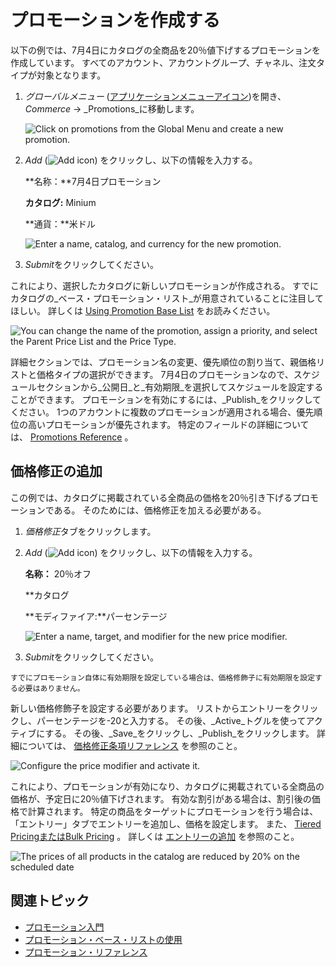 # プロモーションを作成する

以下の例では、7月4日にカタログの全商品を20％値下げするプロモーションを作成しています。 すべてのアカウント、アカウントグループ、チャネル、注文タイプが対象となります。

1. *グローバルメニュー* ([アプリケーションメニューアイコン](../../images/icon-applications-menu.png))を開き、_Commerce_ &rarr; _Promotions_に移動します。

   ![Click on promotions from the Global Menu and create a new promotion.](./creating-a-promotion/images/01.png)

1. *Add* (![Add icon](../../images/icon-add.png)) をクリックし、以下の情報を入力する。

   **名称：**7月4日プロモーション

   **カタログ:** Minium

   **通貨：**米ドル

   ![Enter a name, catalog, and currency for the new promotion.](./creating-a-promotion/images/02.png)

1. *Submit*をクリックしてください。

これにより、選択したカタログに新しいプロモーションが作成される。 すでにカタログの_ベース・プロモーション・リスト_が用意されていることに注目してほしい。 詳しくは [Using Promotion Base List](./using-the-promotion-base-list.md) をお読みください。

![You can change the name of the promotion, assign a priority, and select the Parent Price List and the Price Type.](./creating-a-promotion/images/03.png)

詳細セクションでは、プロモーション名の変更、優先順位の割り当て、親価格リストと価格タイプの選択ができます。 7月4日のプロモーションなので、スケジュールセクションから_公開日_と_有効期限_を選択してスケジュールを設定することができます。 プロモーションを有効にするには、_Publish_をクリックしてください。 1つのアカウントに複数のプロモーションが適用される場合、優先順位の高いプロモーションが優先されます。 特定のフィールドの詳細については、 [Promotions Reference](./promotions-reference.md) 。

## 価格修正の追加

この例では、カタログに掲載されている全商品の価格を20％引き下げるプロモーションである。 そのためには、価格修正を加える必要がある。

1. *価格修正*タブをクリックします。

1. *Add* (![Add icon](../../images/icon-add.png)) をクリックし、以下の情報を入力する。

   **名称：** 20％オフ

   **カタログ

   **モディファイア:**パーセンテージ

   ![Enter a name, target, and modifier for the new price modifier.](./creating-a-promotion/images/04.png)

1. *Submit*をクリックしてください。

```{note}
すでにプロモーション自体に有効期限を設定している場合は、価格修飾子に有効期限を設定する必要はありません。
```

新しい価格修飾子を設定する必要があります。 リストからエントリーをクリックし、パーセンテージを-20と入力する。 その後、_Active_トグルを使ってアクティブにする。 その後、_Save_をクリックし、_Publish_をクリックします。 詳細については、 [価格修正条項リファレンス](./promotions-reference.md#price-modifiers-reference) を参照のこと。

![Configure the price modifier and activate it.](./creating-a-promotion/images/05.png)

これにより、プロモーションが有効になり、カタログに掲載されている全商品の価格が、予定日に20％値下げされます。 有効な割引がある場合は、割引後の価格で計算されます。 特定の商品をターゲットにプロモーションを行う場合は、「エントリー」タブでエントリーを追加し、価格を設定します。 また、 [Tiered PricingまたはBulk Pricing](./../using-price-tiers.md#bulk-pricing-vs-tier-pricing) 。 詳しくは [エントリーの追加](./using-the-promotion-base-list.md#adding-entries) を参照のこと。

![The prices of all products in the catalog are reduced by 20% on the scheduled date](./creating-a-promotion/images/06.png)

## 関連トピック

* [プロモーション入門](./introduction-to-promotions.md)
* [プロモーション・ベース・リストの使用](./using-the-promotion-base-list.md)
* [プロモーション・リファレンス](./promotions-reference.md)
